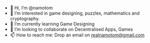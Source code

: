 - 👋 Hi, I’m @namotom
- 👀 I’m interested in game designing, puzzles, mathematics and cryptography.
- 🌱 I’m currently learning Game Designing
- 💞️ I’m looking to collaborate on Decentralised Apps, Games
- 📫 How to reach me: Drop an email on realnamotom@gmail.com

<!---
namotom/namotom is a ✨ special ✨ repository because its `README.md` (this file) appears on your GitHub profile.
You can click the Preview link to take a look at your changes.
--->
